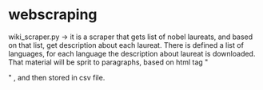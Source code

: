 # webscraping
wiki_scraper.py -> it is a scraper that gets list of nobel laureats, and based on that list, get description about each laureat. There is defined a list of languages, for each language the description about laureat is downloaded. That material will be sprit to paragraphs, based on html tag "<p>" , and then stored in csv file.
